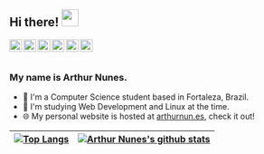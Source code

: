 ## Hi there! <img src="https://raw.githubusercontent.com/iampavangandhi/iampavangandhi/master/gifs/Hi.gif" width="30px"></h2>

<a href="mailto:arthurnunes@tutanota.com">
  <img align="left" alt="Arthur's Email" width="22px" src="https://cdn.jsdelivr.net/npm/simple-icons@3.1.0/icons/gmail.svg" />
</a>
<a href="https://github.com/arthurnunesc">
  <img align="left" alt="Arthur's GitHub" width="22px" src="https://cdn.jsdelivr.net/npm/simple-icons@v3/icons/github.svg" />
</a>
<a href="https://www.linkedin.com/in/arthurnunesc/">
  <img align="left" alt="Arthur's LinkedIn" width="22px" src="https://cdn.jsdelivr.net/npm/simple-icons@v3/icons/linkedin.svg" />
</a>
<a href="https://arthurnunes.hashnode.dev/">
  <img align="left" alt="Arthur's Hashnode" width="22px" src="https://cdn.jsdelivr.net/npm/simple-icons@v3/icons/hashnode.svg" />
</a>
<a href="https://twitter.com/arthurnunesc">
  <img align="left" alt="Arthur's Twitter" width="22px" src="https://cdn.jsdelivr.net/npm/simple-icons@v3/icons/twitter.svg" />
</a>
<a href="https://www.instagram.com/arthurnun.es/">
  <img align="left" alt="Arthur's Instagram" width="22px" src="https://cdn.jsdelivr.net/npm/simple-icons@v3/icons/instagram.svg" />
</a>
<br><br>

### My name is Arthur Nunes.

- 🏡 I'm a Computer Science student based in Fortaleza, Brazil.
- 🌱 I'm studying Web Development and Linux at the time.
- 🌐 My personal website is hosted at [arthurnun.es](https://arthurnun.es/), check it out!

| [![Top Langs](https://github-readme-stats.vercel.app/api/top-langs/?username=arthurnunesc&layout=compact&theme=dark)](https://github.com/anuraghazra/github-readme-stats) | [![Arthur Nunes's github stats](https://github-readme-stats.vercel.app/api?username=arthurnunesc&hide=prs&count_private=true&show_icons=true&theme=dark)](https://github.com/anuraghazra/github-readme-stats) |
| ------------------------------------------------------------------------------------------------------------------------------------------------------------------------- | ------------------------------------------------------------------------------------------------------------------------------------------------------------------------------------------------------------- |

